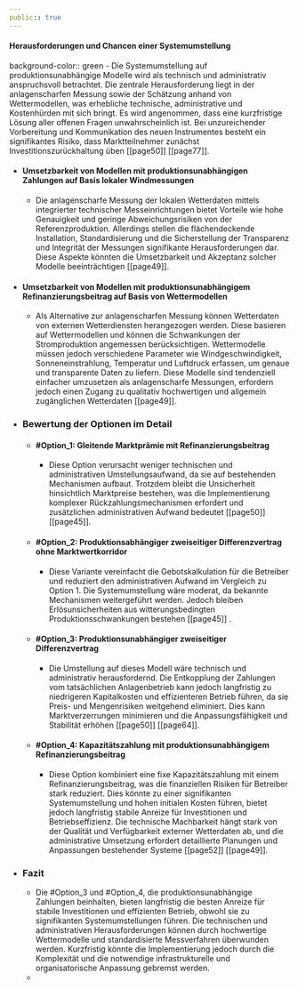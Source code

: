 ```yaml
---
public:: true
---
```

#### Herausforderungen und Chancen einer Systemumstellung
background-color:: green
	- Die Systemumstellung auf produktionsunabhängige Modelle wird als technisch und administrativ anspruchsvoll betrachtet. Die zentrale Herausforderung liegt in der anlagenscharfen Messung sowie der Schätzung anhand von Wettermodellen, was erhebliche technische, administrative und Kostenhürden mit sich bringt. Es wird angenommen, dass eine kurzfristige Lösung aller offenen Fragen unwahrscheinlich ist. Bei unzureichender Vorbereitung und Kommunikation des neuen Instrumentes besteht ein signifikantes Risiko, dass Marktteilnehmer zunächst Investitionszurückhaltung üben [[page50]] [[page77]].
- #### Umsetzbarkeit von Modellen mit produktionsunabhängigen Zahlungen auf Basis lokaler Windmessungen
	- Die anlagenscharfe Messung der lokalen Wetterdaten mittels integrierter technischer Messeinrichtungen bietet Vorteile wie hohe Genauigkeit und geringe Abweichungsrisiken von der Referenzproduktion. Allerdings stellen die flächendeckende Installation, Standardisierung und die Sicherstellung der Transparenz und Integrität der Messungen signifikante Herausforderungen dar. Diese Aspekte könnten die Umsetzbarkeit und Akzeptanz solcher Modelle beeinträchtigen [[page49]].
- #### Umsetzbarkeit von Modellen mit produktionsunabhängigem Refinanzierungsbeitrag auf Basis von Wettermodellen
	- Als Alternative zur anlagenscharfen Messung können Wetterdaten von externen Wetterdiensten herangezogen werden. Diese basieren auf Wettermodellen und können die Schwankungen der Stromproduktion angemessen berücksichtigen. Wettermodelle müssen jedoch verschiedene Parameter wie Windgeschwindigkeit, Sonneneinstrahlung, Temperatur und Luftdruck erfassen, um genaue und transparente Daten zu liefern. Diese Modelle sind tendenziell einfacher umzusetzen als anlagenscharfe Messungen, erfordern jedoch einen Zugang zu qualitativ hochwertigen und allgemein zugänglichen Wetterdaten [[page49]].
- ### Bewertung der Optionen im Detail
	- #### #Option_1: Gleitende Marktprämie mit Refinanzierungsbeitrag
		- Diese Option verursacht weniger technischen und administrativen Umstellungsaufwand, da sie auf bestehenden Mechanismen aufbaut. Trotzdem bleibt die Unsicherheit hinsichtlich Marktpreise bestehen, was die Implementierung komplexer Rückzahlungsmechanismen erfordert und zusätzlichen administrativen Aufwand bedeutet [[page50]] [[page45]].
	- #### #Option_2: Produktionsabhängiger zweiseitiger Differenzvertrag ohne Marktwertkorridor
		- Diese Variante vereinfacht die Gebotskalkulation für die Betreiber und reduziert den administrativen Aufwand im Vergleich zu Option 1. Die Systemumstellung wäre moderat, da bekannte Mechanismen weitergeführt werden. Jedoch bleiben Erlösunsicherheiten aus witterungsbedingten Produktionsschwankungen bestehen [[page45]] .
	- #### #Option_3: Produktionsunabhängiger zweiseitiger Differenzvertrag
		- Die Umstellung auf dieses Modell wäre technisch und administrativ herausfordernd. Die Entkopplung der Zahlungen vom tatsächlichen Anlagenbetrieb kann jedoch langfristig zu niedrigeren Kapitalkosten und effizienteren Betrieb führen, da sie Preis- und Mengenrisiken weitgehend eliminiert. Dies kann Marktverzerrungen minimieren und die Anpassungsfähigkeit und Stabilität erhöhen [[page50]] [[page64]].
	- #### #Option_4: Kapazitätszahlung mit produktionsunabhängigem Refinanzierungsbeitrag
		- Diese Option kombiniert eine fixe Kapazitätszahlung mit einem Refinanzierungsbeitrag, was die finanziellen Risiken für Betreiber stark reduziert. Dies könnte zu einer signifikanten Systemumstellung und hohen initialen Kosten führen, bietet jedoch langfristig stabile Anreize für Investitionen und Betriebseffizienz. Die technische Machbarkeit hängt stark von der Qualität und Verfügbarkeit externer Wetterdaten ab, und die administrative Umsetzung erfordert detaillierte Planungen und Anpassungen bestehender Systeme [[page52]] [[page49]].
- ### Fazit
	- Die #Option_3 und #Option_4, die produktionsunabhängige Zahlungen beinhalten, bieten langfristig die besten Anreize für stabile Investitionen und effizienten Betrieb, obwohl sie zu signifikanten Systemumstellungen führen. Die technischen und administrativen Herausforderungen können durch hochwertige Wettermodelle und standardisierte Messverfahren überwunden werden. Kurzfristig könnte die Implementierung jedoch durch die Komplexität und die notwendige infrastrukturelle und organisatorische Anpassung gebremst werden.
	-
